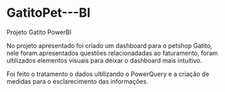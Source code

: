 # GatitoPet---BI
Projeto Gatito PowerBI

No projeto apresentado foi criado um dashboard para o petshop Gatito, nele foram apresentados questões relacionadadas ao faturamento,
foram ultilizados elementos visuais para deixar o dashboard mais intuitivo.

Foi feito o tratamento o dados ultilizando o PowerQuery e a criação de medidas para o esclarecimento das informações.
